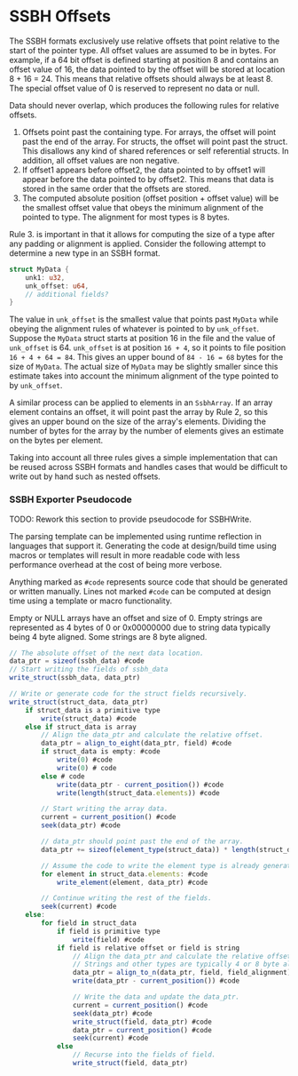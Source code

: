 # SSBH Offsets
The SSBH formats exclusively use relative offsets that point relative to the start of the pointer type. All offset values are assumed to be in bytes. For example, if a 64 bit offset is defined starting at position 8 and contains an offset value of 16, the data pointed to by the offset will be stored at location 8 + 16 = 24. This means that relative offsets should always be at least 8. The special offset value of 0 is reserved to represent no data or null.

Data should never overlap, which produces the following rules for relative offsets.
1. Offsets point past the containing type. For arrays, the offset will point past the end of the array. For structs, the offset will point past the struct. This disallows any kind of shared references or self referential structs. In addition, all offset values are non negative.
2. If offset1 appears before offset2, the data pointed to by offset1 will appear before the data pointed to by offset2. This means that data is stored in the same order that the offsets are stored.
3. The computed absolute position (offset position + offset value) will be the smallest offset value that obeys the minimum alignment of the pointed to type. The alignment for most types is 8 bytes.

Rule 3. is important in that it allows for computing the size of a type after any padding or alignment is applied. Consider the following attempt to determine a new type in an SSBH format.
```rust
struct MyData {
    unk1: u32,
    unk_offset: u64,
    // additional fields?
}
```
The value in `unk_offset` is the smallest value that points past `MyData` while obeying the alignment rules of whatever is pointed to by `unk_offset`. Suppose the `MyData` struct starts at position 16 in the file and the value of `unk_offset` is 64. `unk_offset` is at position `16 + 4`, so it points to file position `16 + 4 + 64 = 84`. This gives an upper bound of `84 - 16 = 68` bytes for the size of `MyData`. The actual size of `MyData` may be slightly smaller since this estimate takes into account the minimum alignment of the type pointed to by `unk_offset`.

A similar process can be applied to elements in an `SsbhArray`. If an array element contains an offset, it will point past the array by Rule 2, so this gives an upper bound on the size of the array's elements. Dividing the number of bytes for the array by the number of elements gives an estimate on the bytes per element.

Taking into account all three rules gives a simple implementation that can be reused across SSBH formats and handles cases that would be difficult to write out by hand such as nested offsets.

### SSBH Exporter Pseudocode
TODO: Rework this section to provide pseudocode for SSBHWrite.

The parsing template can be implemented using runtime reflection in languages that support it. Generating the code at design/build time using macros or templates will result in more readable code with less performance overhead at the cost of being more verbose.

Anything marked as `#code` represents source code that should be generated or written manually. Lines not marked `#code` can be computed at design time using a template or macro functionality.

Empty or NULL arrays have an offset and size of 0. Empty strings are represented as 4 bytes of 0 or 0x00000000 due to string data typically being 4 byte aligned. Some strings are 8 byte aligned.

```javascript
// The absolute offset of the next data location.
data_ptr = sizeof(ssbh_data) #code
// Start writing the fields of ssbh_data
write_struct(ssbh_data, data_ptr)

// Write or generate code for the struct fields recursively.
write_struct(struct_data, data_ptr)
    if struct_data is a primitive type
        write(struct_data) #code
    else if struct_data is array
        // Align the data_ptr and calculate the relative offset.
        data_ptr = align_to_eight(data_ptr, field) #code
        if struct_data is empty: #code
            write(0) #code
            write(0) # code
        else # code
            write(data_ptr - current_position()) #code
            write(length(struct_data.elements)) #code

        // Start writing the array data.
        current = current_position() #code
        seek(data_ptr) #code

        // data_ptr should point past the end of the array.
        data_ptr += sizeof(element_type(struct_data)) * length(struct_data.elements) #code

        // Assume the code to write the element type is already generated using write_struct.
        for element in struct_data.elements: #code
            write_element(element, data_ptr) #code 

        // Continue writing the rest of the fields.
        seek(current) #code
    else:
        for field in struct_data
            if field is primitive type
                write(field) #code
            if field is relative offset or field is string
                // Align the data_ptr and calculate the relative offset.
                // Strings and other types are typically 4 or 8 byte aligned. 
                data_ptr = align_to_n(data_ptr, field, field_alignment) #code
                write(data_ptr - current_position()) #code

                // Write the data and update the data_ptr.
                current = current_position() #code
                seek(data_ptr) #code
                write_struct(field, data_ptr) #code
                data_ptr = current_position() #code
                seek(current) #code
            else
                // Recurse into the fields of field.
                write_struct(field, data_ptr) 
```

